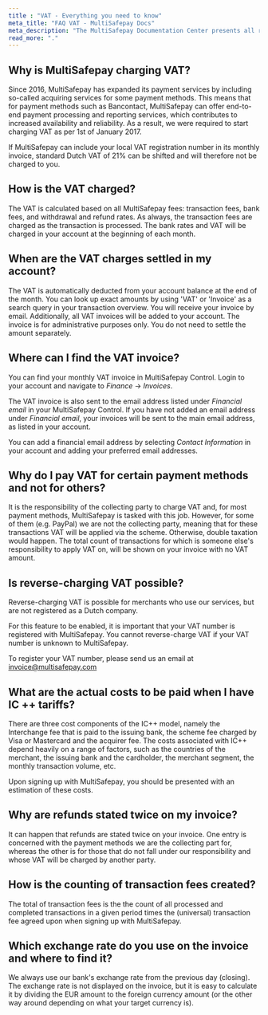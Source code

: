 ```yaml
---
title : "VAT - Everything you need to know"
meta_title: "FAQ VAT - MultiSafepay Docs"
meta_description: "The MultiSafepay Documentation Center presents all relevant information about our Plugins and API. You can also find support pages for Payment Methods, Tools and General Questions as well as the contact details of our Support and Integration Teams."
read_more: "."
---
```


## Why is MultiSafepay charging VAT?
Since 2016, MultiSafepay has expanded its payment services by including so-called acquiring services for some payment methods. This means that for payment methods such as Bancontact, MultiSafepay can offer end-to-end payment processing and reporting services, which contributes to increased availability and reliability. As a result, we were required to start charging VAT as per 1st of January 2017.

If MultiSafepay can include your local VAT registration number in its monthly invoice, standard Dutch VAT of 21% can be shifted and will therefore not be charged to you.

## How is the VAT charged?
The VAT is calculated based on all MultiSafepay fees: transaction fees, bank fees, and withdrawal and refund rates. As always, the transaction fees are charged as the transaction is processed. The bank rates and VAT will be charged in your account at the beginning of each month.

## When are the VAT charges settled in my account?

The VAT is automatically deducted from your account balance at the end of the month. You can look up exact amounts by using 'VAT' or 'Invoice' as a search query in your transaction overview. You will receive your invoice by email. Additionally, all VAT invoices will be added to your account. The invoice is for administrative purposes only. You do not need to settle the amount separately.

## Where can I find the VAT invoice?
You can find your monthly VAT invoice in MultiSafepay Control. Login to your account and navigate to _Finance_ -> _Invoices_.

The VAT invoice is also sent to the email address listed under _Financial email_ in your MultiSafepay Control. If you have not added an email address under _Financial email_, your invoices will be sent to the main email address, as listed in your account.

You can add a financial email address by selecting _Contact Information_ in your account and adding your preferred email addresses.  

## Why do I pay VAT for certain payment methods and not for others?
It is the responsibility of the collecting party to charge VAT and, for most payment methods, MultiSafepay is tasked with this job. However, for some of them (e.g. PayPal) we are not the collecting party, meaning that for these transactions VAT will be applied via the scheme. Otherwise, double taxation would happen. The total count of transactions for which is someone else's responsibility to apply VAT on, will be shown on your invoice with no VAT amount.

## Is reverse-charging VAT possible?
Reverse-charging VAT is possible for merchants who use our services, but are not registered as a Dutch company. 

For this feature to be enabled, it is important that your VAT number is registered with MultiSafepay. You cannot reverse-charge VAT if your VAT number is unknown to MultiSafepay.

To register your VAT number, please send us an email at <invoice@multisafepay.com>

## What are the actual costs to be paid when I have IC ++ tariffs?
There are three cost components of the IC++ model, namely the Interchange fee that is paid to the issuing bank, the scheme fee charged by Visa or Mastercard and the acquirer fee. The costs associated with IC++ depend heavily on a range of factors, such as the countries of the merchant, the issuing bank and the cardholder, the merchant segment, the monthly transaction volume, etc. 

Upon signing up with MultiSafepay, you should be presented with an estimation of these costs.


## Why are refunds stated twice on my invoice?
It can happen that refunds are stated twice on your invoice. One entry is concerned with the payment methods we are the collecting part for, whereas the other is for those that do not fall under our responsibility and whose VAT will be charged by another party.

## How is the counting of transaction fees created?
The total of transaction fees is the the count of all processed and completed transactions in a given period times the (universal) transaction fee agreed upon when signing up with MultiSafepay.

## Which exchange rate do you use on the invoice and where to find it?
We always use our bank's exchange rate from the previous day (closing). The exchange rate is not displayed on the invoice, but it is easy to calculate it by dividing the EUR amount to the foreign currency amount (or the other way around depending on what your target currency is).  

